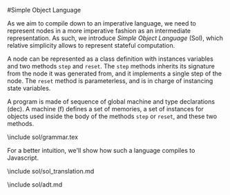 
#Simple Object Language

As we aim to compile down to an imperative language, we need to represent nodes
in a more imperative fashion as an intermediate representation.
As such, we introduce *Simple Object Language* (Sol), which relative
simplicity allows to represent stateful computation.

A node can be represented as a class definition with instances variables and two
methods `step` and `reset`. The `step` methods inherits its signature from the node
it was generated from, and it implements a single step of the node.
The `reset` method is parameterless, and is in charge of instancing state variables.

A program is made of sequence of global machine and type declarations (dec).
A machine (f) defines a set of memories, a set of instances for objects used inside
the body of the methods `step` or `reset`, and these two methods.

\include sol/grammar.tex

For a better intuition, we'll show how such a language compiles to Javascript.

\include sol/sol_translation.md

\include sol/adt.md